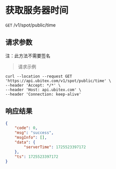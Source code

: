 # 获取服务器时间

`GET` /v1/spot/public/time

## 请求参数

注：此方法不需要签名

> 请求示例

```shell
curl --location --request GET 'https://api.ubitex.com/v1/spot/public/time' \
--header 'Accept: */*' \
--header 'Host: api.ubitex.com' \
--header 'Connection: keep-alive' 
```

## 响应结果

```json
{
    "code": 0,
    "msg": "success",
    "msgInfo": [],
    "data": {
        "serverTime": 1725523397172
    },
    "ts": 1725523397172
}
```

